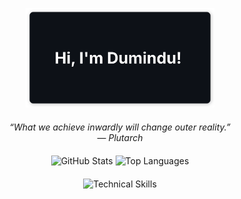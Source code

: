 <p align="center">
<img src="banner.svg" alt="Banner" width="60%" height="auto" />
</p>

<div style="margin-top: 20px;"></div>

<div id="quote">
<p align="center" style="font-style: italic;">
  <i>“What we achieve inwardly will change outer reality.”</i><br/>
  — Plutarch
</p>
</div>

<div style="margin-top: 20px;"></div>

<p align="center">
  <img src="https://github-readme-stats.vercel.app/api?username=dsameendra&theme=dark&title_color=FFFFFF&icon_color=CB0200&text_color=FFFFFF&bg_color=0D1117&show_icons=true&hide=contribs" height="130" alt="GitHub Stats"/>
  <img src="https://github-readme-stats.vercel.app/api/top-langs/?username=dsameendra&layout=compact&theme=dark&title_color=FFFFFF&text_color=FFFFFF&bg_color=0D1117" height="130" alt="Top Languages"/>
</p>

<div style="margin-top: 20px;"></div>

<p align="center">
  <img src="https://skillicons.dev/icons?i=python,java,flask,php,nodejs,tensorflow,pytorch,r,react,swift,sqlite,mongodb,docker,kubernetes,postman&theme=dark" alt="Technical Skills" />
</p>
